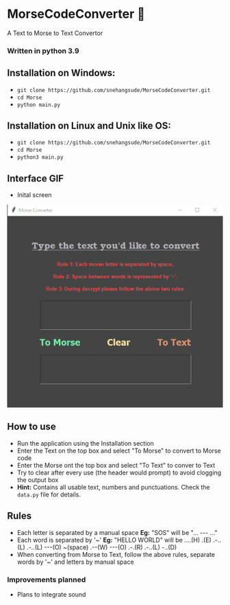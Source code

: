 # MorseCodeConverter 🔐
A Text to Morse to Text Convertor

### Written in python 3.9 

## Installation on Windows:
* `git clone https://github.com/snehangsude/MorseCodeConverter.git`
* `cd Morse`
* `python main.py`

## Installation on Linux and Unix like OS:
* `git clone https://github.com/snehangsude/MorseCodeConverter.git`
* `cd Morse`
* `python3 main.py`

## Interface GIF
* Inital screen
<img src="images/Morse.gif">

## How to use

* Run the application using the Installation section
* Enter the Text on the top box and select "To Morse" to convert to Morse code
* Enter the Morse ont the top box and select "To Text" to conver to Text
* Try to clear after every use (the header would prompt) to avoid clogging the output box
* <b>Hint:</b> Contains all usable text, numbers and punctuations. Check the `data.py` file for details.

## Rules
* Each letter is separated by a manual space <b>Eg:</b> "SOS" will be "... --- ..."
* Each word is separated by '~' <b>Eg:</b> "HELLO WORLD" will be ....(H) .(E) .-..(L) .-..(L) ---(O) ~(space) .--(W) ---(O) .-.(R) .-..(L) -..(D)
* When converting from Morse to Text, follow the above rules, separate words by '~' and letters by manual space

### Improvements planned

* Plans to integrate sound
